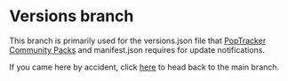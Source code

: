 # Versions branch

This branch is primarily used for the versions.json file that [PopTracker Community Packs](https://github.com/black-sliver/PopTracker/blob/packlist/community-packs.json) and manifest.json requires for update notifications.

If you came here by accident, click [here](https://github.com/Legendgreat/albw-ap-poptracker) to head back to the main branch.

